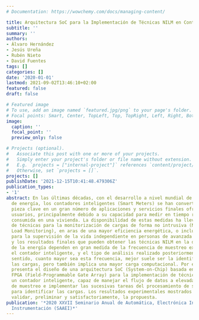 ```yaml
---
# Documentation: https://wowchemy.com/docs/managing-content/

title: Arquitectura SoC para la Implementación de Técnicas NILM en Contadores Inteligentes
subtitle: ''
summary: ''
authors:
- Álvaro Hernández
- Jesús Ureña
- Rubén Nieto
- David Fuentes
tags: []
categories: []
date: '2020-01-01'
lastmod: 2021-09-02T13:46:10+02:00
featured: false
draft: false

# Featured image
# To use, add an image named `featured.jpg/png` to your page's folder.
# Focal points: Smart, Center, TopLeft, Top, TopRight, Left, Right, BottomLeft, Bottom, BottomRight.
image:
  caption: ''
  focal_point: ''
  preview_only: false

# Projects (optional).
#   Associate this post with one or more of your projects.
#   Simply enter your project's folder or file name without extension.
#   E.g. `projects = ["internal-project"]` references `content/project/deep-learning/index.md`.
#   Otherwise, set `projects = []`.
projects: []
publishDate: '2021-12-15T10:41:48.479306Z'
publication_types:
- '1'
abstract: En las últimas décadas, con el desarrollo a nivel mundial de las redes inteligentes
  de energía, los contadores inteligentes (Smart Meters) se han convertido en una
  pieza clave en un gran número de aplicaciones y servicios finales ofrecidos a los
  usuarios, principalmente debido a su capacidad para medir en tiempo real la energía
  consumida en una vivienda. La disponibilidad de estas medidas ha llevado al desarrollo
  de técnicas para la monitorización de cargas de forma no intrusiva (NILM, Non-Intrusive
  Load Monitoring), en aras de una mayor eficiencia energética, o incluso en aplicaciones
  para la supervisión de la vida independiente en personas de avanzada edad. El rendimiento
  y los resultados finales que pueden obtener las técnicas NILM en la desagregación
  de la energía dependen en gran medida de la frecuencia de muestreo existente en
  el contador inteligente, y el tipo de análisis realizado posteriormente. En este
  sentido, cuanto mayor sea esta frecuencia, mejor suele ser la identificación de
  las cargas, pero también implica una mayor carga computacional. Por ello, este trabajo
  presenta el diseño de una arquitectura SoC (System-on-Chip) basada en un dispositivo
  FPGA (Field-Programmable Gate Array) para la implementación de técnicas NILM en
  un contador inteligente, capaz de manejar el flujo de datos a elevadas frecuencias
  de muestreo e implementar las sucesivas tareas del procesamiento de señal necesarias
  para identificar las cargas. Los resultados experimentales mostrados han permitido
  validar, preliminar y satisfactoriamente, la propuesta.
publication: '*2020 XXVII Seminario Anual de Automática, Electrónica Industrial e
  Instrumentación (SAAEI)*'
---
```

